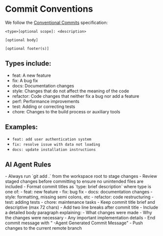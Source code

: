 # Commit Conventions

We follow the [Conventional Commits](https://www.conventionalcommits.org/) specification:

```
<type>[optional scope]: <description>

[optional body]

[optional footer(s)]
```

## Types include:

- feat: A new feature
- fix: A bug fix
- docs: Documentation changes
- style: Changes that do not affect the meaning of the code
- refactor: Code changes that neither fix a bug nor add a feature
- perf: Performance improvements
- test: Adding or correcting tests
- chore: Changes to the build process or auxiliary tools

## Examples:

- `feat: add user authentication system`
- `fix: resolve issue with data not loading`
- `docs: update installation instructions`

## AI Agent Rules

<rules>
- Always run `git add .` from the workspace root to stage changes
- Review staged changes before committing to ensure no unintended files are included
- Format commit titles as `type: brief description` where type is one of:
  - feat: new feature
  - fix: bug fix
  - docs: documentation changes
  - style: formatting, missing semi colons, etc
  - refactor: code restructuring
  - test: adding tests
  - chore: maintenance tasks
- Keep commit title brief and descriptive (max 72 chars)
- Add two line breaks after commit title
- Include a detailed body paragraph explaining:
  - What changes were made
  - Why the changes were necessary
  - Any important implementation details
- End commit message with " -Agent Generated Commit Message"
- Push changes to the current remote branch
</rules>
